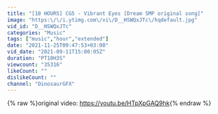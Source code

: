 ```yaml
---
title: "[10 HOURS] CG5 - Vibrant Eyes [Dream SMP original song]"
image: "https:\/\/i.ytimg.com\/vi\/D__HSWQxJTc\/hqdefault.jpg"
vid_id: "D__HSWQxJTc"
categories: "Music"
tags: ["music","hour","extended"]
date: "2021-11-25T09:47:53+03:00"
vid_date: "2021-09-11T15:00:05Z"
duration: "PT10H3S"
viewcount: "35316"
likeCount: ""
dislikeCount: ""
channel: "DinosaurGFX"
---
```

{% raw %}original video: <a rel="nofollow" target="blank" href="https://youtu.be/HTpXpGAQ9hk">https://youtu.be/HTpXpGAQ9hk</a>{% endraw %}

